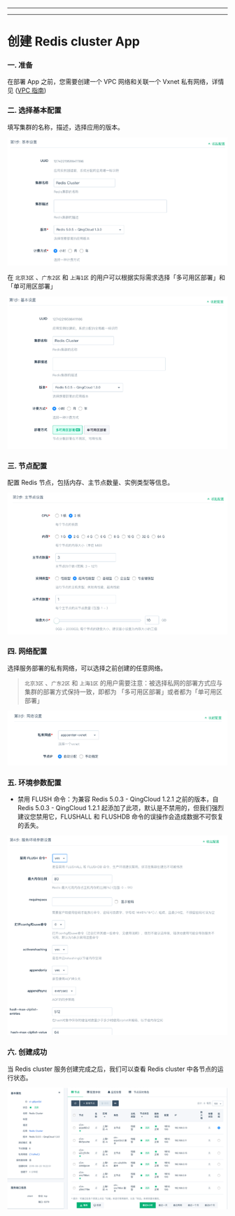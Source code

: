 ---
------

# 创建 Redis cluster App

### 一. 准备

在部署 App 之前，您需要创建一个 VPC 网络和关联一个 Vxnet 私有网络，详情见 ([VPC 指南](https://docs.qingcloud.com/product/network/vpc))

### 二. 选择基本配置

填写集群的名称，描述，选择应用的版本。

![](../_images/step1.png)

在 `北京3区` 、`广东2区` 和 `上海1区` 的用户可以根据实际需求选择「多可用区部署」和「单可用区部署」

![](../_images/step1-1.png)

### 三. 节点配置

配置 Redis 节点，包括内存、主节点数量、实例类型等信息。

![](../_images/step2.png)

### 四. 网络配置

选择服务部署的私有网络，可以选择之前创建的任意网络。

> `北京3区` 、`广东2区` 和 `上海1区` 的用户需要注意：被选择私网的部署方式应与集群的部署方式保持一致，即都为 「多可用区部署」或者都为「单可用区部署」

![](../_images/step3.png)

### 五. 环境参数配置

- 禁用 FLUSH 命令：为兼容 Redis 5.0.3 - QingCloud 1.2.1 之前的版本，自 Redis 5.0.3 - QingCloud 1.2.1 起添加了此项，默认是不禁用的，但我们强烈建议您禁用它，FLUSHALL 和 FLUSHDB 命令的误操作会造成数据不可恢复的丢失。

![](../_images/step4.png)

### 六. 创建成功

当 Redis cluster 服务创建完成之后，我们可以查看 Redis cluster 中各节点的运行状态。 

![](../_images/overview.png)